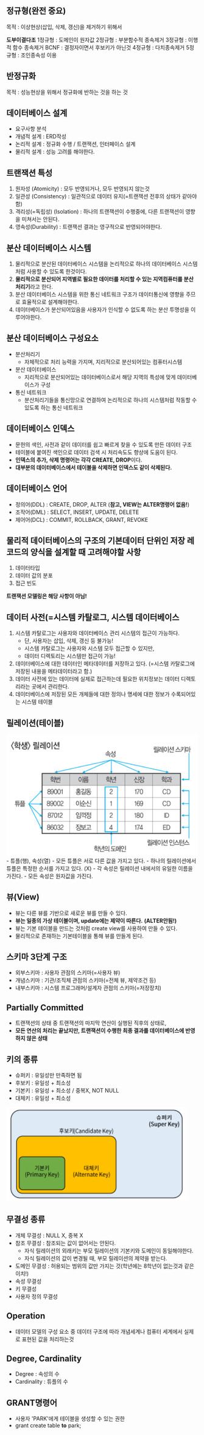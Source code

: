 ## 정규형(완전 중요)
목적 : 이상현상(삽입, 삭제, 갱신)을 제거하기 위해서

**도부이결다조**
1정규형 : 도메인이 원자값
2정규형 : 부분함수적 종속제거
3정규형 : 이행적 함수 종속제거
BCNF : 결정자이면서 후보키가 아닌것 
4정규형 : 다치종속제거
5정규형 : 조인종속성 이용

## 반정규화
목적 : 성능현상을 위해서 정규화에 반하는 것을 하는 것

## 데이터베이스 설계
- 요구사항 분석
- 개념적 설계 : ERD작성
- 논리적 설계 : 정규화 수행 / 트랜잭션, 인터페이스 설계
- 물리적 설계 : 성능 고려를 해야한다.

## 트랜잭션 특성
1) 원자성 (Atomicity) : 모두 반영되거나, 모두 반영되지 않는것
2) 일관성 (Consistency) : 일관적으로 데이터 유지(=트랜잭션 전후의 상태가 같아야함)
3) 격리성(=독립성) (Isolation) : 하나의 트랜잭션이 수행중에, 다른 트랜잭션이 영향을 미쳐서는 안된다.
4) 영속성(Durability) : 트랜잭션 결과는 영구적으로 반영되어야한다.

## 분산 데이터베이스 시스템
1) 물리적으로 분산된 데이터베이스 시스템을 논리적으로 하나의 데이터베이스 시스템처럼 사용할 수 있도록 한것이다.
2) **물리적으로 분산되어 지역별로 필요한 데이터를 처리할 수 있는 지역컴퓨터를 분산처리기**라고 한다.
3) 분산 데이터베이스 시스템을 위한 통신 네트워크 구조가 데이터통신에 영향을 주므로 효율적으로 설계해야한다.
4) 데이터베이스가 분산되어있음을 사용자가 인식할 수 없도록 하는 분산 투명성을 이루어야한다.

## 분산 데이터베이스 구성요소
- 분산처리기
  - 자체적으로 처리 능력을 가지며, 지리적으로 분산되어있는 컴퓨터시스템
- 분산 데이터베이스
  - 지리적으로 분산되어있는 데이터베이스로서 해당 지역의 특성에 맞게 데이터베이스가 구성
- 통신 네트워크
  - 분산처리기들을 통신망으로 연결하여 논리적으로 하나의 시스템처럼 작동할 수 있도록 하는 통신 네트워크

## 데이터베이스 인덱스
- 문헌의 색인, 사전과 같이 데이터를 쉽고 빠르게 찾을 수 있도록 만든 데이터 구조
- 테이블에 붙여진 색인으로 데이터 검색 시 처리속도도 향상에 도움이 된다.
- **인덱스의 추가, 삭제 명령어는 각각 CREATE, DROP**이다.
- **대부분의 데이터베이스에서 테이블을 삭제하면 인덱스도 같이 삭제된다.**

## 데이터베이스 언어
- 정의어(DDL) : CREATE, DROP, ALTER (**참고, VIEW는 ALTER명령어 없음!**)
- 조작어(DML) : SELECT, INSERT, UPDATE, DELETE
- 제어어(DCL) : COMMIT, ROLLBACK, GRANT, REVOKE

## 물리적 데이터베이스의 구조의 기본데이터 단위인 저장 레코드의 양식을 설계할 때 고려해야할 사항
1) 데이터타입
2) 데이터 값의 분포
3) 접근 빈도

**트랜잭션 모델링은 해당 사항이 아님!**

## 데이터 사전(=시스템 카탈로그, 시스템 데이터베이스
1) 시스템 카탈로그는 사용자와 데이터베이스 관리 시스템의 접근이 가능하다.
    - 단, 사용자는 삽입, 삭제, 갱신 등 불가능!
    - 시스템 카탈로그는 사용자와 시스템 모두 접근할 수 있지만, 
    - 데이터 디렉토리는 시스템만 접근이 가능!
2) 데이터베이스에 대한 데이터인 메타데이터를 저장하고 있다. (=시스템 카탈로그에 저장된 내용을 메타데이터라고 함.)
3) 데이터 사전에 있는 데이터에 실제로 접근하는데 필요한 위치정보는 데이터 디렉토리라는 곳에서 관리한다.
4) 데이터베이스에 저장된 모든 개체들에 대한 정의나 명세에 대한 정보가 수록되어있는 시스템 테이블

## 릴레이션(테이블)
<img src="../database-building/image/relation.PNG">
- 튜플(행), 속성(열)
- 모든 튜플은 서로 다른 값을 가지고 있다.
- 하나의 릴레이션에서 튜플은 특정한 순서를 가지고 있다. (X)
- 각 속성은 릴레이션 내에서의 유일한 이름을 가진다.
- 모든 속성은 원자값을 가진다.

## 뷰(View)
- 뷰는 다른 뷰를 기반으로 새로운 뷰를 만들 수 있다.
- **뷰는 일종의 가상 테이블이며, update에는 제약이 따른다.** **(ALTER안됨!)**
- 뷰는 기본 테이블을 만드는 것처럼 create view를 사용하여 만들 수 있다.
- 물리적으로 존재하는 기본테이블을 통해 뷰를 만들게 된다.

## 스키마 3단계 구조
- 외부스키마 : 사용자 관점의 스키마(=사용자 뷰)
- 개념스키마 : 기관/조직체 관점의 스키마(=전체 뷰, 제약조건 등)
- 내부스키마 : 시스템 프로그래머/설계자 관점의 스키마(=저장장치)

## Partially Committed
- 트랜잭션의 상태 중 트랜잭션의 마지막 연산이 실행된 직후의 상태로, 
- **모든 연산의 처리는 끝났지만, 트랜잭션이 수행한 최종 결과를 데이터베이스에 반영하지 않은 상태**

## 키의 종류
- 슈퍼키 : 유일성만 만족하면 됨
- 후보키 : 유일성 + 최소성
- 기본키 : 유일성 + 최소성 / 중복X, NOT NULL
- 대체키 : 유일성 + 최소성

<img src="../database-building/image/key.png">

## 무결성 종류
- 개체 무결성 : NULL X, 중복 X
- 참조 무결성 : 참조되는 값이 없어서는 안된다.
  - 자식 릴레이션의 외래키는 부모 릴레이션의 기본키와 도메인이 동일해야한다.
  - 자식 릴레이션의 값이 변경될 때, 부모 릴레이션의 제약을 받는다.
- 도메인 무결성 : 허용되는 범위의 값만 가지는 것(학년에는 8학년이 없는것과 같은 이치!)
- 속성 무결성
- 키 무결성
- 사용자 정의 무결성

## Operation
- 데이터 모델의 구성 요소 중 데이터 구조에 따라 개념세계나 컴퓨터 세계에서 실제로 표현된 값을 처리하는것

## Degree, Cardinality
- Degree : 속성의 수
- Cardinality : 튜플의 수

## GRANT명령어
- 사용자 'PARK'에게 테이블을 생성할 수 있는 권한
- grant create table **to** park;

